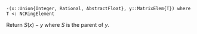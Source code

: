 ```
-(x::Union{Integer, Rational, AbstractFloat}, y::MatrixElem{T}) where T <: NCRingElement
```

Return $S(x) - y$ where $S$ is the parent of $y$.
